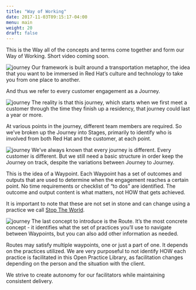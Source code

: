 ```yaml
---
title: "Way of Working"
date: 2017-11-03T09:15:17-04:00
menu: main
weight: 20
draft: false
---
```

This is the Way all of the concepts and terms come together and form our Way of Working. Short video coming soon.

![journey](/images/journey-www.png)
Our framework is built around a transportation metaphor, the idea that you want to be immersed in Red Hat’s culture and technology to take you from one place to another.

And thus we refer to every customer engagement as a Journey.

![journey](/images/stages-www.png)
The reality is that this journey, which starts when we first meet a customer through the time they finish up a residency, that journey could last a year or more.

At various points in the journey, different team members are required. So we’ve broken up the Journey into Stages, primarily to identify who is involved from both Red Hat and the customer, at each point.

![journey](/images/waypoints-www.png)
We’ve always known that every journey is different. Every customer is different. But we still need a basic structure in order keep the Journey on track, despite the variations between Journey to Journey.

This is the idea of a Waypoint. Each Waypoint has a set of outcomes and outputs that are used to determine when the engagement reaches a certain point. No time requirements or checklist of “to dos” are identified. The outcome and output content is what matters, not HOW that gets achieved.

It is important to note that these are not set in stone and can change using a practice we call [Stop The World](/practice/stop-the-world-event/).

![journey](/images/routes-www.png)
The last concept to introduce is the Route. It’s the most concrete concept - it identifies what the set of practices you’ll use to navigate between Waypoints, but you can also add other information as needed.

Routes may satisfy multiple waypoints, one or just a part of one. It depends on the practices utilized. We are very purposeful to not identify HOW each practice is facilitated in this Open Practice Library, as facilitation changes depending on the person and the situation with the client.

We strive to create autonomy for our facilitators while maintaining consistent delivery.
